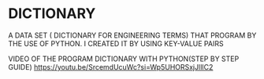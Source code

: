 # DICTIONARY
A DATA SET ( DICTIONARY FOR ENGINEERING TERMS) THAT PROGRAM BY THE USE OF PYTHON. I CREATED IT BY USING KEY-VALUE PAIRS

VIDEO OF THE PROGRAM DICTIONARY WITH PYTHON(STEP BY STEP GUIDE)
https://youtu.be/SrcemdUcuWc?si=Wp5UHORSxjJllIC2

